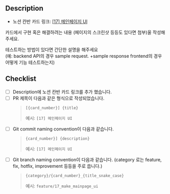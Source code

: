 ## Description
- 노션 칸반 카드 링크: [[17] 메인페이지 UI](https://www.notion.so/vanillacoding/584dc250d5894010b4dc0868e5e86f97?v=4e45c90442394181b72f47168ec270b7&p=7a44b4ab93a24b08a9f99cb2ab9252a4)

카드에서 구현 혹은 해결하려는 내용 (페이지의 스크린샷 등등도 있다면 첨부)울 작성해주세요.  

테스트하는 방법이 있다면 간단한 설명을 해주세요  
(예: backend API의 경우 sample request. +sample response
      frontend의 경우 어떻게 기능 테스트하는지)

## Checklist
- [ ] Description에 노션 칸반 카드 링크를 추가 했습니다. 
- [ ] PR 제목이 다음과 같은 형식으로 작성되었습니다.
  > `[{card_number}] {title}`
  > 
  > 예시: `[17] 메인페이지 UI`
- [ ] Git commit naming convention이 다음과 같습니다.
  > `{card_number}] {description}`
  > 
  > 예시: `[17] 메인페이지 UI`
- [ ] Git branch naming convention이 다음과 같습니다. (category 로는 feature, fix, hotfix, improvement 등등을 주로 씁니다.)
  > `{category}/{card_number}_{title_snake_case}`
  > 
  > 예시: `feature/17_make_mainpage_ui`
